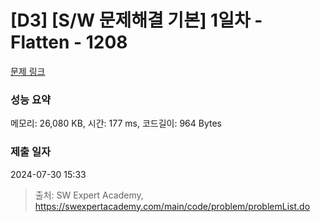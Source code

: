 # [D3] [S/W 문제해결 기본] 1일차 - Flatten - 1208 

[문제 링크](https://swexpertacademy.com/main/code/problem/problemDetail.do?contestProbId=AV139KOaABgCFAYh) 

### 성능 요약

메모리: 26,080 KB, 시간: 177 ms, 코드길이: 964 Bytes

### 제출 일자

2024-07-30 15:33



> 출처: SW Expert Academy, https://swexpertacademy.com/main/code/problem/problemList.do